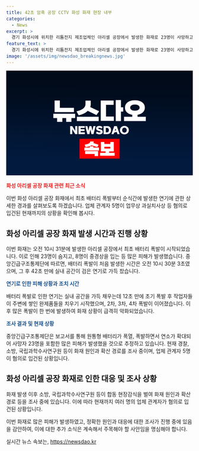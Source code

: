 ```yaml
---
title: 42초 암흑 공장 CCTV 화성 화재 현장 내부
categories:
  - News
excerpt: >
  경기 화성시에 위치한 리튬전지 제조업체인 아리셀 공장에서 발생한 화재로 23명이 사망하고 31명이 다쳤다. 하나의 배터리 폭발로 시작된 화재는 단 42초만에 공장을 연기로 가득 채우며 확산되었다. 현재 관련 업체 관계자들이 업무상 과실치사상 등 혐의로 조사 중이며, 화재의 정확한 원인과 확산 경로에 대한 조사가 진행 중이다. 
feature_text: >
  경기 화성시에 위치한 리튬전지 제조업체인 아리셀 공장에서 발생한 화재로 23명이 사망하고 31명이 다쳤다. 하나의 배터리 폭발로 시작된 화재는 단 42초만에 공장을 연기로 가득 채우며 확산되었다. 현재 관련 업체 관계자들이 업무상 과실치사상 등 혐의로 조사 중이며, 화재의 정확한 원인과 확산 경로에 대한 조사가 진행 중이다. 
image: '/assets/img/newsdao_breakingnews.jpg'
---
```


<p><img src="/assets/img/newsdao_breakingnews.jpg" alt="pcversion 속보" /></p>

<p><b><span style="color: #ee2323;">화성 아리셀 공장 화재 관련 최근 소식</span></b></p>

<p>이번 화성 아리셀 공장 화재에서 최초 배터리 폭발부터 순식간에 발생한 연기에 관한 상세한 경과를 살펴보도록 하겠습니다. 업체 관계자 5명이 업무상 과실치사상 등 혐의로 입건된 현재까지의 상황을 확인해 봅시다. </p>

<h2 data-ke-size="size26">화성 아리셀 공장 화재 발생 시간과 진행 상황</h2>

<p data-ke-size="size16">이번 화재는 오전 10시 31분에 발생한 아리셀 공장에서 최초 배터리 폭발이 시작되었습니다. 이로 인해 23명이 숨지고, 8명이 중경상을 입는 등 많은 피해가 발생했습니다. 중앙긴급구조통제단에 따르면, 배터리 폭발이 처음 발생한 시간은 오전 10시 30분 3초였으며, 그 후 42초 만에 실내 공간이 검은 연기로 가득 찼습니다.</p>

<p><b><span style="color: #1a5490;">연기로 인한 피해 상황과 조치 시간</span></b></p>

<p data-ke-size="size16">배터리 폭발로 인한 연기는 실내 공간을 가득 채우는데 12초 만에 초기 폭발 후 작업자들이 주변에 쌓인 완제품들을 치우기 시작했으며, 2차, 3차, 4차 폭발이 이어졌습니다. 이후 많은 폭발이 한 번에 발생하여 화재 상황이 급격히 악화되었습니다.</p>

<p><b><span style="color: #1a5490;">조사 결과 및 현재 상황</span></b></p>

<p data-ke-size="size16">중앙긴급구조통제단은 보고서를 통해 원통형 배터리가 폭열, 폭발하면서 연소가 확대되어 사망자 23명을 포함한 많은 피해가 발생했을 것으로 추정하고 있습니다. 현재 경찰, 소방, 국립과학수사연구원 등이 화재 원인과 확산 경로를 조사 중이며, 업체 관계자 5명이 혐의로 입건된 상황입니다.</p>

<h2 data-ke-size="size26">화성 아리셀 공장 화재로 인한 대응 및 조사 상황</h2>

<p data-ke-size="size16">화재 발생 이후 소방, 국립과학수사연구원 등이 합동 현장감식을 벌여 화재 원인과 확산 경로 등을 조사 중에 있습니다. 이에 따라 현재까지 여러 명의 업체 관계자가 혐의로 입건된 상황입니다.</p>

<p>이번 화재로 많은 피해가 발생하였고, 정확한 원인과 대응에 대한 조사가 진행 중에 있음을 감안하여, 이에 대한 추가 소식은 계속해서 주목해야 할 사안임을 명심해야 합니다.</p>
실시간 뉴스 속보는, <a href="https://newsdao.kr" rel="dofollow">https://newsdao.kr</a>


